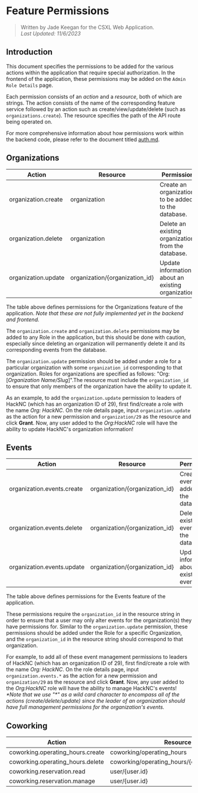 # Feature Permissions

> Written by Jade Keegan for the CSXL Web Application.<br> _Last Updated: 11/6/2023_

## Introduction

This document specifies the permissions to be added for the various actions within the application that require special authorization. In the frontend of the application, these permissions may be added on the `Admin Role Details` page.

Each permission consists of an _action_ and a _resource_, both of which are strings. The action consists of the name of the corresponding feature service followed by an action such as create/view/update/delete (such as `organizations.create`). The resource specifies the path of the API route being operated on.

For more comprehensive information about how permissions work within the backend code, please refer to the document titled [auth.md](./auth.md).

## Organizations

| Action              | Resource                       | Permission                                          |
| ------------------- | ------------------------------ | --------------------------------------------------- |
| organization.create | organization                   | Create an organization to be added to the database. |
| organization.delete | organization                   | Delete an existing organization from the database.  |
| organization.update | organization/{organization_id} | Update information about an existing organization.  |

The table above defines permissions for the Organizations feature of the application. _Note that these are not fully implemented yet in the backend and frontend._

The `organization.create` and `organization.delete` permissions may be added to any Role in the application, but this should be done with caution, especially since deleting an organization will permanently delete it and its corresponding events from the database.

The `organization.update` permission should be added under a role for a particular organization with some `organization_id` corresponding to that organization. Roles for organizations are specified as follows: "Org: [*Organization Name/Slug*]".The resource must include the `organization_id` to ensure that only members of the organization have the ability to update it.

As an example, to add the `organization.update` permission to leaders of HackNC (which has an organization ID of 29), first find/create a role with the name _Org: HackNC_. On the role details page, input `organization.update` as the action for a new permission and `organization/29` as the resource and click **Grant**. Now, any user added to the _Org:HackNC_ role will have the ability to update HackNC's organization information!

## Events

| Action                     | Resource                       | Permission                                   |
| -------------------------- | ------------------------------ | -------------------------------------------- |
| organization.events.create | organization/{organization_id} | Create an event to be added to the database. |
| organization.events.delete | organization/{organization_id} | Delete an existing event from the database.  |
| organization.events.update | organization/{organization_id} | Update information about an existing event.  |

The table above defines permissions for the Events feature of the application.

These permissions require the `organization_id` in the resource string in order to ensure that a user may only alter events for the organization(s) they have permissions for. Similar to the `organization.update` permission, these permissions should be added under the Role for a specific Organization, and the `organization_id` in the resource string should correspond to that organization.

For example, to add all of these event management permissions to leaders of HackNC (which has an organization ID of 29), first find/create a role with the name _Org: HackNC_. On the role details page, input `organization.events.*` as the action for a new permission and `organization/29` as the resource and click **Grant**. Now, any user added to the _Org:HackNC_ role will have the ability to manage HackNC's events!
_\*Note that we use "\*" as a wild card character to encompass all of the actions (create/delete/update) since the leader of an organization should have full management permissions for the organization's events._

## Coworking

| Action                           | Resource                                       | Permission |
| -------------------------------- | ---------------------------------------------- | ---------- |
| coworking.operating_hours.create | coworking/operating_hours                      |            |
| coworking.operating_hours.delete | coworking/operating_hours/{operating_hours.id} |            |
| coworking.reservation.read       | user/{user.id}                                 |            |
| coworking.reservation.manage     | user/{user.id}                                 |            |
